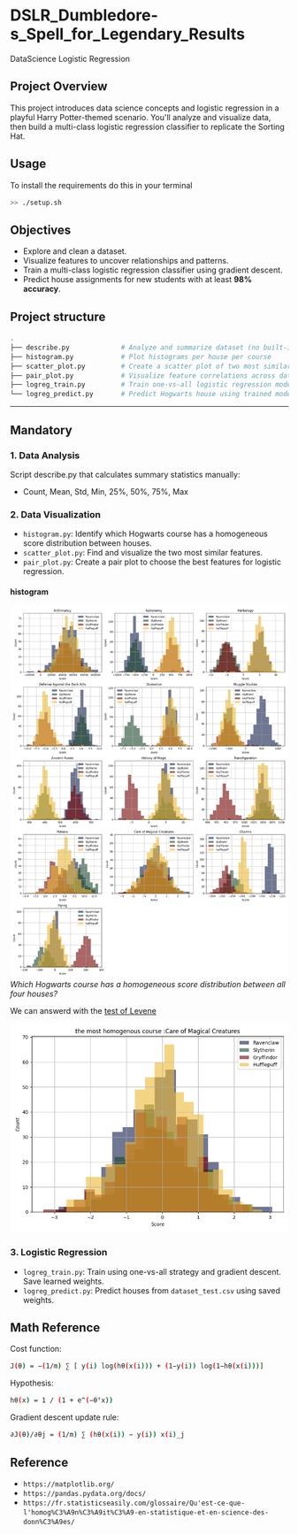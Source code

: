 # DSLR_Dumbledore-s_Spell_for_Legendary_Results
DataScience Logistic Regression

## Project Overview
This project introduces data science concepts and logistic regression in a playful Harry Potter-themed scenario. You'll analyze and visualize data, then build a multi-class logistic regression classifier to replicate the Sorting Hat.

## Usage

To install the requirements do this in your terminal
```bash
>> ./setup.sh
```

##  Objectives

- Explore and clean a dataset.
- Visualize features to uncover relationships and patterns.
- Train a multi-class logistic regression classifier using gradient descent.
- Predict house assignments for new students with at least **98% accuracy**.

## Project structure

```bash
.
├── describe.py             # Analyze and summarize dataset (no built-in functions)
├── histogram.py            # Plot histograms per house per course
├── scatter_plot.py         # Create a scatter plot of two most similar features
├── pair_plot.py            # Visualize feature correlations across dataset
├── logreg_train.py         # Train one-vs-all logistic regression model
└── logreg_predict.py       # Predict Hogwarts house using trained model
```
---

## Mandatory

### 1. Data Analysis

Script describe.py that calculates summary statistics manually:
- Count, Mean, Std, Min, 25%, 50%, 75%, Max

### 2. Data Visualization

- ``histogram.py``: Identify which Hogwarts course has a homogeneous score distribution between houses.
- ``scatter_plot.py``: Find and visualize the two most similar features.
- ``pair_plot.py``: Create a pair plot to choose the best features for logistic regression.

#### histogram
![Alt text](histo_all_course.png)
_Which Hogwarts course has a homogeneous score distribution between all four houses?_

We can answerd with the [test of Levene](https://en.wikipedia.org/wiki/Levene%27s_test)

![Alt text](homogenous_course.png)

### 3. Logistic Regression
- ``logreg_train.py``: Train using one-vs-all strategy and gradient descent. Save learned weights.
- ``logreg_predict.py``: Predict houses from ``dataset_test.csv`` using saved weights.

## Math Reference
Cost function:

```bash
J(θ) = −(1/m) ∑ [ y(i) log(hθ(x(i))) + (1−y(i)) log(1−hθ(x(i)))]
```

Hypothesis:

```bash
hθ(x) = 1 / (1 + e^(−θᵀx))
```

Gradient descent update rule:

```bash
∂J(θ)/∂θj = (1/m) ∑ (hθ(x(i)) − y(i)) x(i)_j
```



## Reference

- `https://matplotlib.org/`
- `https://pandas.pydata.org/docs/`
- `https://fr.statisticseasily.com/glossaire/Qu'est-ce-que-l'homog%C3%A9n%C3%A9it%C3%A9-en-statistique-et-en-science-des-donn%C3%A9es/`